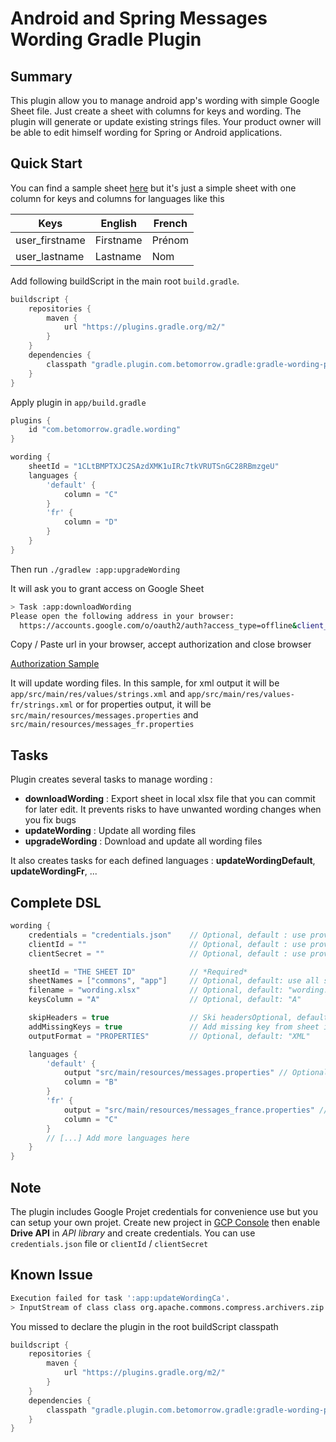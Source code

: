# Android and Spring Messages Wording Gradle Plugin

## Summary

This plugin allow you to manage android app's wording with simple Google Sheet file.
Just create a sheet with columns for keys and wording.
The plugin will generate or update existing strings files.
Your product owner will be able to edit himself wording for Spring or Android applications.

## Quick Start

You can find a sample sheet [here](https://docs.google.com/spreadsheets/d/1UznpBPuRddr5gYPnRhNxkP-bcU0NHkhpTqi6B5V0QL0/edit?usp=sharing) but it's just a simple sheet with one column for keys and columns for languages like this

| Keys           | English   | French |
|----------------|-----------|--------|
| user_firstname | Firstname | Prénom |
| user_lastname  | Lastname  | Nom    |

Add following buildScript in the main root `build.gradle`.

```groovy
buildscript {
    repositories {
        maven {
            url "https://plugins.gradle.org/m2/"
        }
    }
    dependencies {
        classpath "gradle.plugin.com.betomorrow.gradle:gradle-wording-plugin:1.4.0"
    }
}
```

Apply plugin in `app/build.gradle`

```groovy
plugins {
    id "com.betomorrow.gradle.wording"
}

wording {
    sheetId = "1CLtBMPTXJC2SAzdXMK1uIRc7tkVRUTSnGC28RBmzgeU"
    languages {
        'default' {
            column = "C"
        }
        'fr' {
            column = "D"
        }
    }
}
```

Then run `./gradlew :app:upgradeWording`

It will ask you to grant access on Google Sheet

```bash
> Task :app:downloadWording
Please open the following address in your browser:
  https://accounts.google.com/o/oauth2/auth?access_type=offline&client_id=971125274965-0glt9eqo63417es0nbhkmb6rj2i31g2p.apps.googleusercontent.com&redirect_uri=http://localhost:8888/Callback&response_type=code&scope=https://www.googleapis.com/auth/drive

```

Copy / Paste url in your browser, accept authorization and close browser

[Authorization Sample](https://github.com/oliviergauthier/gradle-wording-plugin/blob/master/images/authorization.png)

It will update wording files. In this sample, for xml output it will be `app/src/main/res/values/strings.xml` and `app/src/main/res/values-fr/strings.xml`
or for properties output, it will be `src/main/resources/messages.properties` and `src/main/resources/messages_fr.properties`

## Tasks

Plugin creates several tasks to manage wording :

- **downloadWording** : Export sheet in local xlsx file that you can commit for later edit. It prevents risks to have unwanted wording changes when you fix bugs
- **updateWording** : Update all wording files
- **upgradeWording** : Download and update all wording files

It also creates tasks for each defined languages : **updateWordingDefault**, **updateWordingFr**, ...

## Complete DSL

```groovy
wording {
    credentials = "credentials.json"    // Optional, default : use provided credentials  
    clientId = ""                       // Optional, default : use provided credentials  
    clientSecret = ""                   // Optional, default : use provided credentials  

    sheetId = "THE SHEET ID"            // *Required*
    sheetNames = ["commons", "app"]     // Optional, default: use all sheetName
    filename = "wording.xlsx"           // Optional, default: "wording.xlsx"
    keysColumn = "A"                    // Optional, default: "A"

    skipHeaders = true                  // Ski headersOptional, default: true
    addMissingKeys = true               // Add missing key from sheet in wording files, if false, it will throw errors on default wording file when missing keys. Default true
    outputFormat = "PROPERTIES"         // Optional, default: "XML"

    languages {
        'default' {
            output "src/main/resources/messages.properties" // Optional, default: "src/main/res/values/strings.xml"
            column = "B"
        }
        'fr' {
            output = "src/main/resources/messages_france.properties" // Optional, default: "src/main/res/values-<LANGUAGE>/strings.xml"
            column = "C"
        }
        // [...] Add more languages here
    }
}

```

## Note

The plugin includes Google Projet credentials for convenience use but you can setup your own projet. Create new project in [GCP Console](https://console.cloud.google.com) then enable **Drive API** in *API library* and create credentials. You can use `credentials.json` file or `clientId` / `clientSecret`

## Known Issue

```bash
Execution failed for task ':app:updateWordingCa'.
> InputStream of class class org.apache.commons.compress.archivers.zip.ZipFile$1 is not implementing InputStreamStatistics.
```

You missed to declare the plugin in the root buildScript classpath

```groovy
buildscript {
    repositories {
        maven {
            url "https://plugins.gradle.org/m2/"
        }
    }
    dependencies {
        classpath "gradle.plugin.com.betomorrow.gradle:gradle-wording-plugin:1.0.0"
    }
}
```
